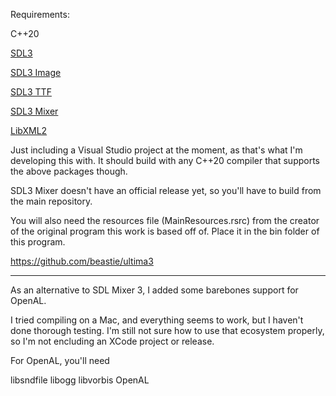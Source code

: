 Requirements:

C++20

[SDL3](https://github.com/libsdl-org/SDL/releases/tag/release-3.2.10)

[SDL3 Image](https://github.com/libsdl-org/SDL_image/releases)

[SDL3 TTF](https://github.com/libsdl-org/SDL_ttf/releases/preview-3.1.0)

[SDL3 Mixer](https://github.com/libsdl-org/SDL_mixer/)

[LibXML2](https://github.com/GNOME/libxml2)

Just including a Visual Studio project at the moment, as that's what I'm developing this with.  It should build with any C++20 compiler that supports the above packages though.

SDL3 Mixer doesn't have an official release yet, so you'll have to build from the main repository.

You will also need the resources file (MainResources.rsrc) from the creator of the original program this work is based off of.  Place it in the bin folder of this program.

https://github.com/beastie/ultima3

*******************************************************************************

As an alternative to SDL Mixer 3, I added some barebones support for OpenAL.

I tried compiling on a Mac, and everything seems to work, but I haven't done thorough testing.  I'm still not sure how to use that ecosystem properly, so I'm not encluding an XCode project or release.

For OpenAL, you'll need

libsndfile
libogg
libvorbis
OpenAL
